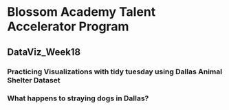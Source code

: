 # Blossom Academy Talent Accelerator Program
## DataViz_Week18
### Practicing Visualizations with tidy tuesday using Dallas Animal Shelter Dataset
### What happens to straying dogs in Dallas?
